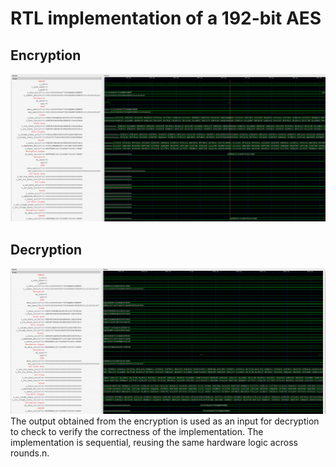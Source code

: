 # RTL implementation of a 192-bit AES 
## Encryption 
![192-Encryption](Encryption-192.png)
## Decryption 
![192-Decryption](Decryption-192.png)
The output obtained from the encryption is used as an input for decryption to check to verify the correctness of the implementation. The implementation is sequential, reusing the same hardware logic across rounds.n. 
